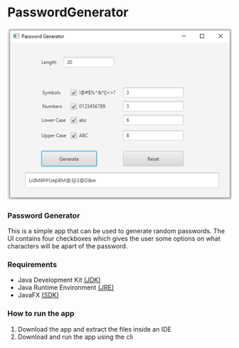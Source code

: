 # PasswordGenerator







    


![Image of PasswordGenerator](https://github.com/nate51315/PasswordGenerator/blob/master/images/Pass-Gen.png)

    










### Password Generator
This is a simple app that can be used to generate random passwords. The UI contains four checkboxes which gives the user some options on what characters will be apart of the password.

### Requirements
* Java Development Kit [(JDK)](https://www.oracle.com/technetwork/java/javase/downloads/index.html)
* Java Runtime Environment [(JRE)](https://www.oracle.com/technetwork/java/javase/downloads/jre8-downloads-2133155.html)
* JavaFX [(SDK)](https://docs.oracle.com/javafx/2/installation/jfxpub-installation.htm)

### How to run the app
1. Download the app and extract the files inside an IDE
2. Download and run the app using the cli
